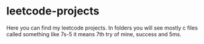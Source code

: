 # leetcode-projects
Here you can find my leetcode projects. In folders you will see mostly c files called something like 7s-5 it means 7th try of mine, success and 5ms.
